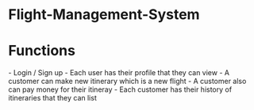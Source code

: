 # Flight-Management-System

<h1>Functions</h1>
- Login / Sign up
- Each user has their profile that they can view
- A customer can make new itinerary which is a new flight
- A customer also can pay money for their itineray
- Each customer has their history of itineraries that they can list
